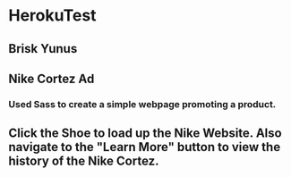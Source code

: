 # HerokuTest

## Brisk Yunus
## Nike Cortez Ad

### Used Sass to create a simple webpage promoting a product.

## Click the Shoe to load up the Nike Website. Also navigate to the "Learn More" button to view the history of the Nike Cortez.
